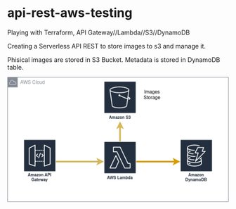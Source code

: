 # api-rest-aws-testing
Playing with Terraform, API Gateway//Lambda//S3//DynamoDB

Creating a Serverless API REST to store images to s3 and manage it.

Phisical images are stored in S3 Bucket.
Metadata is stored in DynamoDB table.


![Alt text](api-rest.drawio.png?raw=true "Title")
